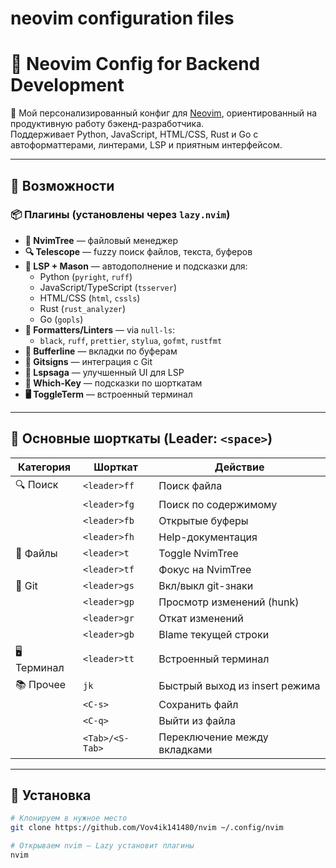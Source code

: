 # neovim configuration files

# 🧠 Neovim Config for Backend Development

🎯 Мой персонализированный конфиг для [Neovim](https://neovim.io/), ориентированный на продуктивную работу бэкенд-разработчика.  
Поддерживает Python, JavaScript, HTML/CSS, Rust и Go с автоформаттерами, линтерами, LSP и приятным интерфейсом.

---

## 🚀 Возможности

### 📦 Плагины (установлены через `lazy.nvim`)

- **🌲 NvimTree** — файловый менеджер
- **🔍 Telescope** — fuzzy поиск файлов, текста, буферов
- **🧠 LSP + Mason** — автодополнение и подсказки для:
  - Python (`pyright`, `ruff`)
  - JavaScript/TypeScript (`tsserver`)
  - HTML/CSS (`html`, `cssls`)
  - Rust (`rust_analyzer`)
  - Go (`gopls`)
- **🧼 Formatters/Linters** — via `null-ls`:
  - `black`, `ruff`, `prettier`, `stylua`, `gofmt`, `rustfmt`
- **📜 Bufferline** — вкладки по буферам
- **🌈 Gitsigns** — интеграция с Git
- **🧠 Lspsaga** — улучшенный UI для LSP
- **🧩 Which-Key** — подсказки по шорткатам
- **🖥 ToggleTerm** — встроенный терминал

---

## 🎯 Основные шорткаты (Leader: `<space>`)

| Категория     | Шорткат         | Действие                           |
|---------------|------------------|------------------------------------|
| 🔍 Поиск      | `<leader>ff`     | Поиск файла                        |
|               | `<leader>fg`     | Поиск по содержимому               |
|               | `<leader>fb`     | Открытые буферы                    |
|               | `<leader>fh`     | Help-документация                  |
| 🧱 Файлы      | `<leader>t`      | Toggle NvimTree                    |
|               | `<leader>tf`     | Фокус на NvimTree                  |
| 🧠 Git        | `<leader>gs`     | Вкл/выкл git-знаки                 |
|               | `<leader>gp`     | Просмотр изменений (hunk)         |
|               | `<leader>gr`     | Откат изменений                    |
|               | `<leader>gb`     | Blame текущей строки               |
| 🖥 Терминал   | `<leader>tt`     | Встроенный терминал                |
| 📚 Прочее     | `jk`             | Быстрый выход из insert режима     |
|               | `<C-s>`          | Сохранить файл                     |
|               | `<C-q>`          | Выйти из файла                     |
|               | `<Tab>/<S-Tab>` | Переключение между вкладками       |

---

## 🔧 Установка

```bash
# Клонируем в нужное место
git clone https://github.com/Vov4ik141480/nvim ~/.config/nvim

# Открываем nvim — Lazy установит плагины
nvim


